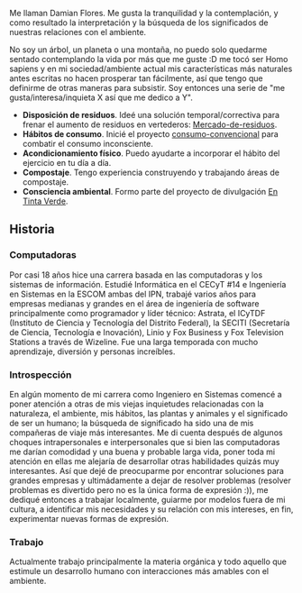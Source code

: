 Me llaman Damian Flores. Me gusta la tranquilidad y la contemplación, y como resultado la interpretación y la búsqueda de los significados de nuestras relaciones con el ambiente.

No soy un árbol, un planeta o una montaña, no puedo solo quedarme sentado contemplando la vida por más que me guste :D me tocó ser Homo sapiens y en mi sociedad/ambiente actual mis características más naturales antes escritas no hacen prosperar tan fácilmente, así que tengo que definirme de otras maneras para subsistir. Soy entonces una serie de "me gusta/interesa/inquieta X así que me dedico a Y".

- **Disposición de residuos**. Ideé una solución temporal/correctiva para frenar el aumento de residuos en vertederos: [Mercado-de-residuos](https://entintaverde.org/stories/mercado-de-residuos/).
- **Hábitos de consumo**. Inicié el proyecto [consumo-convencional](https://github.com/damian-af/consumo-convencional) para combatir el consumo inconsciente.
- **Acondicionamiento físico**. Puedo ayudarte a incorporar el hábito del ejercicio en tu día a día.
- **Compostaje**. Tengo experiencia construyendo y trabajando áreas de compostaje.
- **Consciencia ambiental**. Formo parte del proyecto de divulgación [En Tinta Verde](https://entintaverde.org).

## Historia

### Computadoras

Por casi 18 años hice una carrera basada en las computadoras y los sistemas de información. Estudié Informática en el CECyT #14 e Ingeniería en Sistemas en la ESCOM ambas del IPN, trabajé varios años para empresas medianas y grandes en el área de ingeniería de software principalmente como programador y líder técnico: Astrata, el ICyTDF (Instituto de Ciencia y Tecnología del Distrito Federal), la SECITI (Secretaría de Ciencia, Tecnología e Inovación), Linio y Fox Business y Fox Television Stations a través de Wizeline. Fue una larga temporada con mucho aprendizaje, diversión y personas increíbles.

### Introspección

En algún momento de mi carrera como Ingeniero en Sistemas comencé a poner atención a otras de mis viejas inquietudes relacionadas con la naturaleza, el ambiente, mis hábitos, las plantas y animales y el significado de ser un humano; la búsqueda de significado ha sido una de mis compañeras de viaje más interesantes. Me di cuenta después de algunos choques intrapersonales e interpersonales que si bien las computadoras me darían comodidad y una buena y probable larga vida, poner toda mi atención en ellas me alejaría de desarrollar otras habilidades quizás muy interesantes. Así que dejé de preocuparme por encontrar soluciones para grandes empresas y ultimádamente a dejar de resolver problemas (resolver problemas es divertido pero no es la única forma de expresión :)), me dediqué entonces a trabajar localmente, guiarme por modelos fuera de mi cultura, a identificar mis necesidades y su relación con mis intereses, en fin, experimentar nuevas formas de expresión.

### Trabajo

Actualmente trabajo principalmente la materia orgánica y todo aquello que estimule un desarrollo humano con interacciones más amables con el ambiente.

